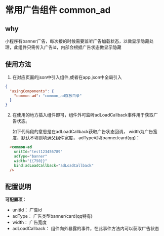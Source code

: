 # 常用广告组件 common_ad

## why
小程序有banner广告，每次接的时候需要监听广告加载状态，以做显示隐藏处理，此组件只需传入广告id，内部会根据广告状态做显示隐藏

## 使用方法

1. 在对应页面的json中引入组件,或者在app.json中全局引入
``` json
{
  "usingComponents": {
    "common-ad": "common_ad存放目录"
  }
}
```
2. 在使用的地方插入组件即可，组件外可监听adLoadCallback事件用于获取广告状态。   

    如下代码段的意思是在adLoadCallback获取广告状态回调， width为广告宽度，默认不填则填满父组件宽度， adType可填banner/card(qq)：
``` html
  <common-ad
    unitId="test123456789"
    adType="banner"
    width="{{750}}"
    bind:adLoadCallback="adLoadCallback"
  />
```
## 配置说明

**可配置项：**

* unitId： 广告id
* adType： 广告类型banner/card(qq特有)
* width： 广告宽度
* adLoadCallback： 组件向外暴露的事件，在此事件方法内可以获取广告状态